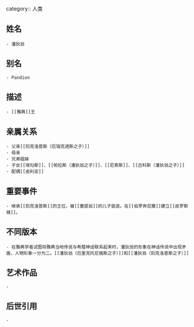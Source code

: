 category:: 人类
## 姓名
	- 潘狄翁
## 别名
	- Pandion
## 描述
	- [[雅典]]王
## 亲属关系
	- 父亲[[刻克洛普斯（厄瑞克透斯之子）]]
	- 母亲
	- 兄弟姐妹
	- 子女[[埃勾斯]]、[[帕拉斯（潘狄翁之子）]]、[[尼索斯]]、[[吕科斯（潘狄翁之子）]]
	- 配偶[[皮利亚]]
## 重要事件
	- 继承[[刻克洛普斯]]的王位，被[[墨提翁]]的儿子驱逐。在[[伯罗奔尼撒]]建立[[皮罗斯城]]。
## 不同版本
	- 在雅典学者试图将雅典当地传说与希腊神话联系起来时，潘狄翁的形象在神话传说中出现矛盾，人物形象一分为二。[[潘狄翁（厄里克托尼俄斯之子）]]和[[潘狄翁（刻克洛普斯之子）]]
## 艺术作品
	-
## 后世引用
	-
